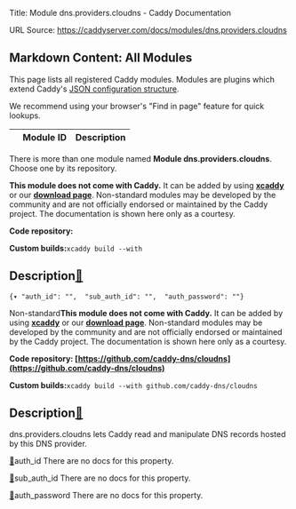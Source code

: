 Title: Module dns.providers.cloudns - Caddy Documentation

URL Source: https://caddyserver.com/docs/modules/dns.providers.cloudns

Markdown Content:
All Modules
-----------

This page lists all registered Caddy modules. Modules are plugins which extend Caddy's [JSON configuration structure](https://caddyserver.com/docs/json/).

We recommend using your browser's "Find in page" feature for quick lookups.

|  | Module ID | Description |
| --- | --- | --- |

There is more than one module named **Module dns.providers.cloudns**. Choose one by its repository.

**This module does not come with Caddy.** It can be added by using **[xcaddy](https://caddyserver.com/docs/build#xcaddy)** or our **[download page](https://caddyserver.com/download)**. Non-standard modules may be developed by the community and are not officially endorsed or maintained by the Caddy project. The documentation is shown here only as a courtesy.

**Code repository:**

**Custom builds:**`xcaddy build --with`

Description[🔗](https://caddyserver.com/docs/modules/dns.providers.cloudns#docs "Direct link")
----------------------------------------------------------------------------------------------

`{▾	"auth_id": "",	"sub_auth_id": "",	"auth_password": ""}`

Non-standard**This module does not come with Caddy.** It can be added by using **[xcaddy](https://caddyserver.com/docs/build#xcaddy)** or our **[download page](https://caddyserver.com/download)**. Non-standard modules may be developed by the community and are not officially endorsed or maintained by the Caddy project. The documentation is shown here only as a courtesy.

**Code repository: [https://github.com/caddy-dns/cloudns](https://github.com/caddy-dns/cloudns)**

**Custom builds:**`xcaddy build --with github.com/caddy-dns/cloudns`

Description[🔗](https://caddyserver.com/docs/modules/dns.providers.cloudns#docs "Direct link")
----------------------------------------------------------------------------------------------

dns.providers.cloudns lets Caddy read and manipulate DNS records hosted by this DNS provider.

[🔗](https://caddyserver.com/docs/modules/dns.providers.cloudns#auth_id)auth_id
There are no docs for this property.

[🔗](https://caddyserver.com/docs/modules/dns.providers.cloudns#sub_auth_id)sub_auth_id
There are no docs for this property.

[🔗](https://caddyserver.com/docs/modules/dns.providers.cloudns#auth_password)auth_password
There are no docs for this property.
